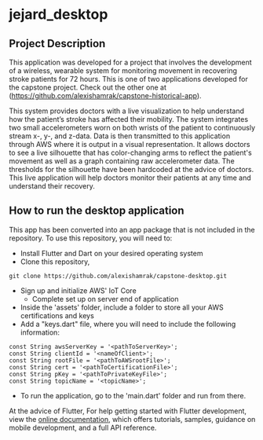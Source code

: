 # jejard_desktop

## Project Description
This application was developed for a project that involves the development of a wireless, wearable system for monitoring movement in recovering stroke patients for 72 hours. This is one of two applications developed for the capstone project. Check out the other one at (https://github.com/alexishamrak/capstone-historical-app). 

This system provides doctors with a live visualization to help understand how the patient’s stroke has affected their mobility. The system integrates two small accelerometers worn on both wrists of the patient to continuously stream x-, y-, and z-data. Data is then transmitted to this application through AWS where it is output in a visual representation. It allows doctors to see a live silhouette that has color-changing arms to reflect the patient's movement as well as a graph containing raw accelerometer data. The thresholds for the silhouette have been hardcoded at the advice of doctors.  This live application will help doctors monitor their patients at any time and understand their recovery.


## How to run the desktop application

This app has been converted into an app package that is not included in the repository. To use this repository, you will need to:
* Install Flutter and Dart on your desired operating system
* Clone this repository, 
```
git clone https://github.com/alexishamrak/capstone-desktop.git
```
* Sign up and initialize AWS' IoT Core
    * Complete set up on server end of application 
* Inside the 'assets' folder, include a folder to store all your AWS certifications and keys
* Add a "keys.dart" file, where you will need to include the following information:

```
const String awsServerKey = '<pathToServerKey>';
const String clientId = '<nameOfClient>';
const String rootFile = '<pathToAWSrootFile>';
const String cert = '<pathToCertificationFile>';
const String pKey = '<pathToPrivateKeyFile>';
const String topicName = '<topicName>';
```
* To run the application, go to the 'main.dart' folder and run from there.

At the advice of Flutter, 
    For help getting started with Flutter development, view the
    [online documentation](https://docs.flutter.dev/), which offers tutorials,
    samples, guidance on mobile development, and a full API reference.

